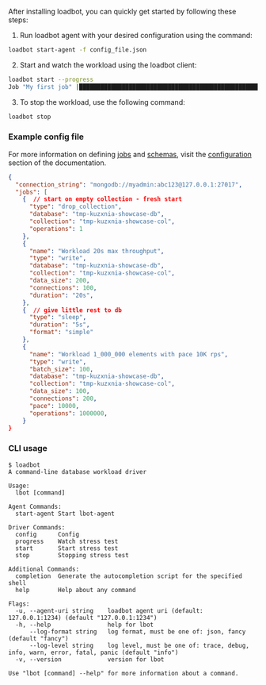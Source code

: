 
After installing loadbot, you can quickly get started by following these steps:

1. Run loadbot agent with your desired configuration using the command:
```bash
loadbot start-agent -f config_file.json
```

2. Start and watch the workload using the loadbot client:
```bash
loadbot start --progress
Job "My first job" |██████████████████████████████████████████████████████████████████| 30/30S 50RPS 1509REQ
```

3. To stop the workload, use the following command:
```bash
loadbot stop
```

### Example config file

For more information on defining [jobs](https://kuzxnia.github.io/loadbot/loadbot/setup/job/) and [schemas](https://kuzxnia.github.io/loadbot/loadbot/setup/schema/), visit the [configuration](https://kuzxnia.github.io/loadbot/loadbot/setup/) section of the documentation.

```json
{
  "connection_string": "mongodb://myadmin:abc123@127.0.0.1:27017",
  "jobs": [
    {  // start on empty collection - fresh start 
      "type": "drop_collection",
      "database": "tmp-kuzxnia-showcase-db",
      "collection": "tmp-kuzxnia-showcase-col",
      "operations": 1
    },
    {
      "name": "Workload 20s max throughput",
      "type": "write",
      "database": "tmp-kuzxnia-showcase-db",
      "collection": "tmp-kuzxnia-showcase-col",
      "data_size": 200,
      "connections": 100,
      "duration": "20s",
    },
    {  // give little rest to db
      "type": "sleep",
      "duration": "5s",
      "format": "simple"
    },
    {
      "name": "Workload 1_000_000 elements with pace 10K rps",
      "type": "write",
      "batch_size": 100,
      "database": "tmp-kuzxnia-showcase-db",
      "collection": "tmp-kuzxnia-showcase-col",
      "data_size": 100,
      "connections": 200,
      "pace": 10000,
      "operations": 1000000,
    }
}

```

### CLI usage

```
$ loadbot
A command-line database workload driver

Usage:
  lbot [command]

Agent Commands:
  start-agent Start lbot-agent

Driver Commands:
  config      Config
  progress    Watch stress test
  start       Start stress test
  stop        Stopping stress test

Additional Commands:
  completion  Generate the autocompletion script for the specified shell
  help        Help about any command

Flags:
  -u, --agent-uri string    loadbot agent uri (default: 127.0.0.1:1234) (default "127.0.0.1:1234")
  -h, --help                help for lbot
      --log-format string   log format, must be one of: json, fancy (default "fancy")
      --log-level string    log level, must be one of: trace, debug, info, warn, error, fatal, panic (default "info")
  -v, --version             version for lbot

Use "lbot [command] --help" for more information about a command.
```
